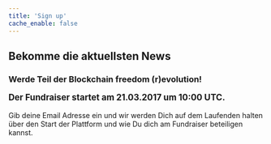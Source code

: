```yaml
---
title: 'Sign up'
cache_enable: false
---
```


## Bekomme die aktuellsten News
### Werde Teil der Blockchain freedom (r)evolution!

<big><b>Der Fundraiser startet am 21.03.2017 um 10:00 UTC.</b></big>
<br><br>
Gib deine Email Adresse ein und wir werden Dich auf dem Laufenden halten<br>
über den Start der Plattform und wie Du dich am Fundraiser beteiligen kannst.

